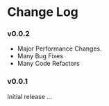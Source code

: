 # Change Log

### v0.0.2
* Major Performance Changes.
* Many Bug Fixes
* Many Code Refactors

### v0.0.1
Initial release ...
